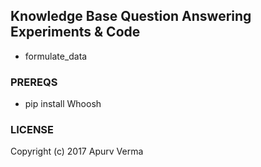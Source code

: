 Knowledge Base Question Answering Experiments & Code
-------

- formulate_data


### PREREQS
- pip install Whoosh

### LICENSE
Copyright (c) 2017 Apurv Verma
